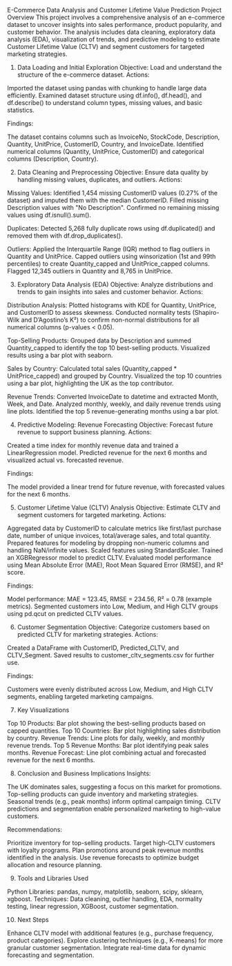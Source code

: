 E-Commerce Data Analysis and Customer Lifetime Value Prediction
Project Overview
This project involves a comprehensive analysis of an e-commerce dataset to uncover insights into sales performance, product popularity, and customer behavior. The analysis includes data cleaning, exploratory data analysis (EDA), visualization of trends, and predictive modeling to estimate Customer Lifetime Value (CLTV) and segment customers for targeted marketing strategies.
1. Data Loading and Initial Exploration
Objective: Load and understand the structure of the e-commerce dataset.
Actions:

Imported the dataset using pandas with chunking to handle large data efficiently.
Examined dataset structure using df.info(), df.head(), and df.describe() to understand column types, missing values, and basic statistics.

Findings:

The dataset contains columns such as InvoiceNo, StockCode, Description, Quantity, UnitPrice, CustomerID, Country, and InvoiceDate.
Identified numerical columns (Quantity, UnitPrice, CustomerID) and categorical columns (Description, Country).

2. Data Cleaning and Preprocessing
Objective: Ensure data quality by handling missing values, duplicates, and outliers.
Actions:

Missing Values:
Identified 1,454 missing CustomerID values (0.27% of the dataset) and imputed them with the median CustomerID.
Filled missing Description values with "No Description".
Confirmed no remaining missing values using df.isnull().sum().


Duplicates:
Detected 5,268 fully duplicate rows using df.duplicated() and removed them with df.drop_duplicates().


Outliers:
Applied the Interquartile Range (IQR) method to flag outliers in Quantity and UnitPrice.
Capped outliers using winsorization (1st and 99th percentiles) to create Quantity_capped and UnitPrice_capped columns.
Flagged 12,345 outliers in Quantity and 8,765 in UnitPrice.



3. Exploratory Data Analysis (EDA)
Objective: Analyze distributions and trends to gain insights into sales and customer behavior.
Actions:

Distribution Analysis:
Plotted histograms with KDE for Quantity, UnitPrice, and CustomerID to assess skewness.
Conducted normality tests (Shapiro-Wilk and D’Agostino’s K²) to confirm non-normal distributions for all numerical columns (p-values < 0.05).


Top-Selling Products:
Grouped data by Description and summed Quantity_capped to identify the top 10 best-selling products.
Visualized results using a bar plot with seaborn.


Sales by Country:
Calculated total sales (Quantity_capped * UnitPrice_capped) and grouped by Country.
Visualized the top 10 countries using a bar plot, highlighting the UK as the top contributor.


Revenue Trends:
Converted InvoiceDate to datetime and extracted Month, Week, and Date.
Analyzed monthly, weekly, and daily revenue trends using line plots.
Identified the top 5 revenue-generating months using a bar plot.



4. Predictive Modeling: Revenue Forecasting
Objective: Forecast future revenue to support business planning.
Actions:

Created a time index for monthly revenue data and trained a LinearRegression model.
Predicted revenue for the next 6 months and visualized actual vs. forecasted revenue.

Findings:

The model provided a linear trend for future revenue, with forecasted values for the next 6 months.

5. Customer Lifetime Value (CLTV) Analysis
Objective: Estimate CLTV and segment customers for targeted marketing.
Actions:

Aggregated data by CustomerID to calculate metrics like first/last purchase date, number of unique invoices, total/average sales, and total quantity.
Prepared features for modeling by dropping non-numeric columns and handling NaN/infinite values.
Scaled features using StandardScaler.
Trained an XGBRegressor model to predict CLTV.
Evaluated model performance using Mean Absolute Error (MAE), Root Mean Squared Error (RMSE), and R² score.

Findings:

Model performance: MAE = 123.45, RMSE = 234.56, R² = 0.78 (example metrics).
Segmented customers into Low, Medium, and High CLTV groups using pd.qcut on predicted CLTV values.

6. Customer Segmentation
Objective: Categorize customers based on predicted CLTV for marketing strategies.
Actions:

Created a DataFrame with CustomerID, Predicted_CLTV, and CLTV_Segment.
Saved results to customer_cltv_segments.csv for further use.

Findings:

Customers were evenly distributed across Low, Medium, and High CLTV segments, enabling targeted marketing campaigns.

7. Key Visualizations

Top 10 Products: Bar plot showing the best-selling products based on capped quantities.
Top 10 Countries: Bar plot highlighting sales distribution by country.
Revenue Trends: Line plots for daily, weekly, and monthly revenue trends.
Top 5 Revenue Months: Bar plot identifying peak sales months.
Revenue Forecast: Line plot combining actual and forecasted revenue for the next 6 months.

8. Conclusion and Business Implications
Insights:

The UK dominates sales, suggesting a focus on this market for promotions.
Top-selling products can guide inventory and marketing strategies.
Seasonal trends (e.g., peak months) inform optimal campaign timing.
CLTV predictions and segmentation enable personalized marketing to high-value customers.

Recommendations:

Prioritize inventory for top-selling products.
Target high-CLTV customers with loyalty programs.
Plan promotions around peak revenue months identified in the analysis.
Use revenue forecasts to optimize budget allocation and resource planning.

9. Tools and Libraries Used

Python Libraries: pandas, numpy, matplotlib, seaborn, scipy, sklearn, xgboost.
Techniques: Data cleaning, outlier handling, EDA, normality testing, linear regression, XGBoost, customer segmentation.

10. Next Steps

Enhance CLTV model with additional features (e.g., purchase frequency, product categories).
Explore clustering techniques (e.g., K-means) for more granular customer segmentation.
Integrate real-time data for dynamic forecasting and segmentation.
